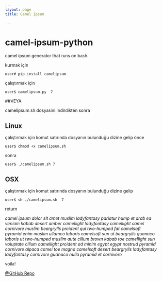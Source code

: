 ```yaml
---
layout: page
title: Camel Ipsum

---
```


# camel-ipsum-python
camel ipsum generator that runs on bash.

kurmak için

```
user# pip install camelipsum
```

çalıştırmak için 


```
user$ camelipsum.py  7
```

##VEYA

camelipsum.sh dosyasini indirdikten sonra

## Linux
çalıştırmak için komut satırında dosyanın bulunduğu dizine gelip önce
```
user$ chmod +x camelipsum.sh
```
sonra
```
user$ ./camelipsum.sh 7
```

## OSX
çalıştırmak için komut satırında dosyanın bulunduğu dizine gelip 

```
user$ sh ./camelipsum.sh  7
```

return 


<i>camel ipsum dolor sit amet  muslim ladyfantasy pariatur  hump et arab ea veniam kabab desert 
amber camellight ladyfantasy camellight camel cornivore muslim beargrylls proident qui two-humped fat 
camelsoft pyramid enim  muslim   ullamco laboris  camelsoft sun ut beargrylls guanaco  laboris 
 ut two-humped muslim aute cillum brown  kabab toe  camellight sun voluptate cillum 
camellight proident ad minim 
 egypt egypt nostrud pyramid cornivore  alpaca camel toe magna camelsoft desert beargrylls ladyfantasy ladyfantasy cornivore guanaco nulla pyramid 
et   cornivore
</i>

voila!

<a href="{{ site.github.repo }}/camel-ipsum">@GitHub Repo</a>
